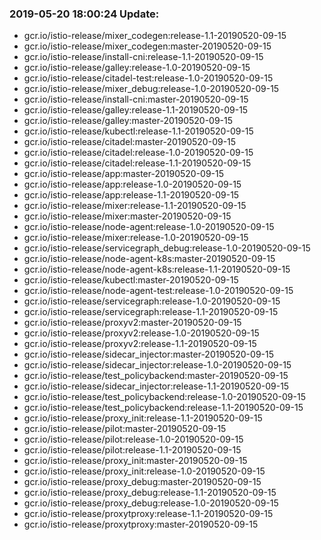 ### 2019-05-20 18:00:24 Update:

- gcr.io/istio-release/mixer_codegen:release-1.1-20190520-09-15
- gcr.io/istio-release/mixer_codegen:master-20190520-09-15
- gcr.io/istio-release/install-cni:release-1.1-20190520-09-15
- gcr.io/istio-release/galley:release-1.0-20190520-09-15
- gcr.io/istio-release/citadel-test:release-1.0-20190520-09-15
- gcr.io/istio-release/mixer_debug:release-1.0-20190520-09-15
- gcr.io/istio-release/install-cni:master-20190520-09-15
- gcr.io/istio-release/galley:release-1.1-20190520-09-15
- gcr.io/istio-release/galley:master-20190520-09-15
- gcr.io/istio-release/kubectl:release-1.1-20190520-09-15
- gcr.io/istio-release/citadel:master-20190520-09-15
- gcr.io/istio-release/citadel:release-1.0-20190520-09-15
- gcr.io/istio-release/citadel:release-1.1-20190520-09-15
- gcr.io/istio-release/app:master-20190520-09-15
- gcr.io/istio-release/app:release-1.0-20190520-09-15
- gcr.io/istio-release/app:release-1.1-20190520-09-15
- gcr.io/istio-release/mixer:release-1.1-20190520-09-15
- gcr.io/istio-release/mixer:master-20190520-09-15
- gcr.io/istio-release/node-agent:release-1.0-20190520-09-15
- gcr.io/istio-release/mixer:release-1.0-20190520-09-15
- gcr.io/istio-release/servicegraph_debug:release-1.0-20190520-09-15
- gcr.io/istio-release/node-agent-k8s:master-20190520-09-15
- gcr.io/istio-release/node-agent-k8s:release-1.1-20190520-09-15
- gcr.io/istio-release/kubectl:master-20190520-09-15
- gcr.io/istio-release/node-agent-test:release-1.0-20190520-09-15
- gcr.io/istio-release/servicegraph:release-1.0-20190520-09-15
- gcr.io/istio-release/servicegraph:release-1.1-20190520-09-15
- gcr.io/istio-release/proxyv2:master-20190520-09-15
- gcr.io/istio-release/proxyv2:release-1.0-20190520-09-15
- gcr.io/istio-release/proxyv2:release-1.1-20190520-09-15
- gcr.io/istio-release/sidecar_injector:master-20190520-09-15
- gcr.io/istio-release/sidecar_injector:release-1.0-20190520-09-15
- gcr.io/istio-release/test_policybackend:master-20190520-09-15
- gcr.io/istio-release/sidecar_injector:release-1.1-20190520-09-15
- gcr.io/istio-release/test_policybackend:release-1.0-20190520-09-15
- gcr.io/istio-release/test_policybackend:release-1.1-20190520-09-15
- gcr.io/istio-release/proxy_init:release-1.1-20190520-09-15
- gcr.io/istio-release/pilot:master-20190520-09-15
- gcr.io/istio-release/pilot:release-1.0-20190520-09-15
- gcr.io/istio-release/pilot:release-1.1-20190520-09-15
- gcr.io/istio-release/proxy_init:master-20190520-09-15
- gcr.io/istio-release/proxy_init:release-1.0-20190520-09-15
- gcr.io/istio-release/proxy_debug:master-20190520-09-15
- gcr.io/istio-release/proxy_debug:release-1.1-20190520-09-15
- gcr.io/istio-release/proxy_debug:release-1.0-20190520-09-15
- gcr.io/istio-release/proxytproxy:release-1.1-20190520-09-15
- gcr.io/istio-release/proxytproxy:master-20190520-09-15
